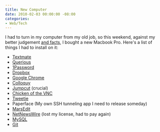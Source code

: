 ```yaml
---
title: New Computer
date: 2010-02-03 00:00:00 -08:00
categories:
- Web/Tech
---
```


<p>I had to turn in my computer from my old job, so this weekend, against my better judgement <a href="http://buyersguide.macrumors.com/#MacBook_Pro">and facts</a>, I bought a new Macbook Pro. Here's a list of things I had to install on it:</p>

<ul>
<li><a href="http://macromates.com/">Textmate</a></li>
<li><a href="http://www.araelium.com/querious/">Querious</a></li>
<li><a href="http://agilewebsolutions.com/products/1Password">1Password</a></li>
<li><a href="https://www.dropbox.com/">Dropbox</a></li>
<li><a href="http://www.google.com/chrome/">Google Chrome</a></li>
<li><a href="http://colloquy.info/">Colloquy</a></li>
<li><a href="http://jumpcut.sourceforge.net/">Jumpcut</a> (crucial)</li>
<li><a href="http://sourceforge.net/projects/cotvnc/">Chicken of the VNC</a></li>
<li><a href="http://www.atebits.com/tweetie-mac/">Tweetie</a></li>
<li>Paperface (My own SSH tunneling app I need to release someday)</li>
<li><a href="http://www.red-sweater.com/marsedit/">MarsEdit</a></li>
<li><a href="http://www.newsgator.com/INDIVIDUALS/NETNEWSWIRE/">NetNewsWire</a> (lost my license, had to pay again)</li>
<li><a href="http://www.mysql.com/">MySQL</a></li>
<li><a href="http://git-scm.com/">Git</a></li>
</ul>
